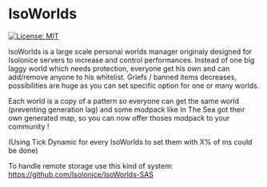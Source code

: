 IsoWorlds
============
[![License: MIT](https://img.shields.io/badge/License-MIT-blue.svg)](https://opensource.org/licenses/MIT)



IsoWorlds is a large scale personal worlds manager originaly designed for Isolonice servers to increase and control performances. Instead of one big laggy world which needs protection, everyone get his own and can add/remove anyone to his whitelist. 
 Griefs / banned items decreases, possibilities are huge as you can set specific option for one or many worlds. 
 
 Each world is a copy of a pattern so everyone can get the same world (preventing generation lag) and some modpack like In The Sea got their own generated map, so you can now offer thoses modpack to your community !

(Using Tick Dynamic for every IsoWorlds to set them with X% of ms could be done)

To handle remote storage use this kind of system: https://github.com/Isolonice/IsoWorlds-SAS